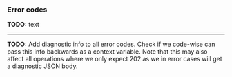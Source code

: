 ### Error codes

__TODO:__ text

---
__TODO:__ Add diagnostic info to all error codes. Check if we code-wise can pass this info backwards as a context variable. Note that this may also affect all operations where we only expect 202 as we in error cases will get a diagnostic JSON body.